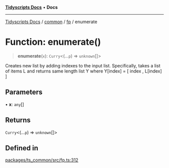[**Tidyscripts Docs**](../../../../../README.md) • **Docs**

***

[Tidyscripts Docs](../../../../../globals.md) / [common](../../../README.md) / [fp](../README.md) / enumerate

# Function: enumerate()

> **enumerate**(`x`): `Curry`\<(...`p`) => `unknown`[]\>

Creates new list by adding indexes to the input list. 
Specifically, takes a list of items L and returns same length list Y where Y[index] = [ index , L[index] ]

## Parameters

• **x**: `any`[]

## Returns

`Curry`\<(...`p`) => `unknown`[]\>

## Defined in

[packages/ts\_common/src/fp.ts:312](https://github.com/sheunaluko/tidyscripts/blob/master/packages/ts_common/src/fp.ts#L312)
